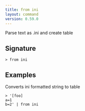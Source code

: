 ```yaml
---
title: from ini
layout: command
version: 0.59.0
---
```


Parse text as .ini and create table

## Signature

```> from ini ```

## Examples

Converts ini formatted string to table
```shell
> '[foo]
a=1
b=2' | from ini
```
